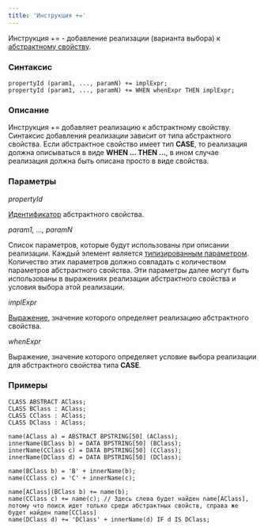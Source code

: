 ```yaml
---
title: 'Инструкция +='
---
```


Инструкция += - добавление реализации (варианта выбора) к [абстрактному свойству](Property_extension.md).

### Синтаксис

    propertyId (param1, ..., paramN) += implExpr;
    propertyId (param1, ..., paramN) += WHEN whenExpr THEN implExpr;

### Описание

Инструкция += добавляет реализацию к абстрактному свойству. Синтаксис добавления реализации зависит от типа абстрактного свойства. Если абстрактное свойство имеет тип **CASE**, то реализация должна описываться в виде **WHEN ... THEN ...**, в ином случае реализация должна быть описана просто в виде свойства. 

### Параметры

*propertyId*

[Идентификатор](IDs.md#propertyid-broken) абстрактного свойства. 

*param1, ..., paramN*

Список параметров, которые будут использованы при описании реализации. Каждый элемент является [типизированным параметром](IDs.md#paramid-broken). Количество этих параметров должно совпадать с количеством параметров абстрактного свойства. Эти параметры далее могут быть использованы в выражениях реализации абстрактного свойства и условия выбора этой реализации.

*implExpr*

[Выражение](Expression.md), значение которого определяет реализацию абстрактного свойства.

*whenExpr*

Выражение, значение которого определяет условие выбора реализации для абстрактного свойства типа **CASE**. 

### Примеры


```lsf
CLASS ABSTRACT AClass;
CLASS BClass : AClass;
CLASS CClass : AClass;
CLASS DClass : AClass;

name(AClass a) = ABSTRACT BPSTRING[50] (AClass);
innerName(BClass b) = DATA BPSTRING[50] (BClass);
innerName(CClass c) = DATA BPSTRING[50] (CClass);
innerName(DClass d) = DATA BPSTRING[50] (DClass);

name(BClass b) = 'B' + innerName(b);
name(CClass c) = 'C' + innerName(c);

name[AClass](BClass b) += name(b);
name(CClass c) += name(c); // Здесь слева будет найден name[AClass], потому что поиск идет только среди абстрактных свойств, справа же будет найден name[CClass]
name(DClass d) += 'DClass' + innerName(d) IF d IS DClass;
```

  
